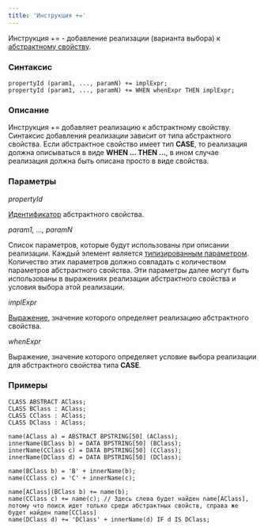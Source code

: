 ```yaml
---
title: 'Инструкция +='
---
```


Инструкция += - добавление реализации (варианта выбора) к [абстрактному свойству](Property_extension.md).

### Синтаксис

    propertyId (param1, ..., paramN) += implExpr;
    propertyId (param1, ..., paramN) += WHEN whenExpr THEN implExpr;

### Описание

Инструкция += добавляет реализацию к абстрактному свойству. Синтаксис добавления реализации зависит от типа абстрактного свойства. Если абстрактное свойство имеет тип **CASE**, то реализация должна описываться в виде **WHEN ... THEN ...**, в ином случае реализация должна быть описана просто в виде свойства. 

### Параметры

*propertyId*

[Идентификатор](IDs.md#propertyid-broken) абстрактного свойства. 

*param1, ..., paramN*

Список параметров, которые будут использованы при описании реализации. Каждый элемент является [типизированным параметром](IDs.md#paramid-broken). Количество этих параметров должно совпадать с количеством параметров абстрактного свойства. Эти параметры далее могут быть использованы в выражениях реализации абстрактного свойства и условия выбора этой реализации.

*implExpr*

[Выражение](Expression.md), значение которого определяет реализацию абстрактного свойства.

*whenExpr*

Выражение, значение которого определяет условие выбора реализации для абстрактного свойства типа **CASE**. 

### Примеры


```lsf
CLASS ABSTRACT AClass;
CLASS BClass : AClass;
CLASS CClass : AClass;
CLASS DClass : AClass;

name(AClass a) = ABSTRACT BPSTRING[50] (AClass);
innerName(BClass b) = DATA BPSTRING[50] (BClass);
innerName(CClass c) = DATA BPSTRING[50] (CClass);
innerName(DClass d) = DATA BPSTRING[50] (DClass);

name(BClass b) = 'B' + innerName(b);
name(CClass c) = 'C' + innerName(c);

name[AClass](BClass b) += name(b);
name(CClass c) += name(c); // Здесь слева будет найден name[AClass], потому что поиск идет только среди абстрактных свойств, справа же будет найден name[CClass]
name(DClass d) += 'DClass' + innerName(d) IF d IS DClass;
```

  
